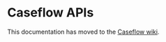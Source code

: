 # Caseflow APIs

This documentation has moved to the [Caseflow wiki](https://github.com/department-of-veterans-affairs/caseflow/wiki/Caseflow-APIs).
